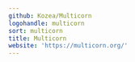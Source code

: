 ```yaml
---
github: Kozea/Multicorn
logohandle: multicorn
sort: multicorn
title: Multicorn
website: 'https://multicorn.org/'
---
```

